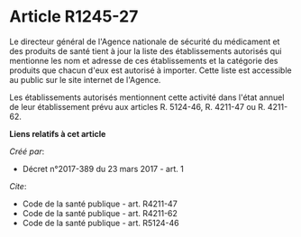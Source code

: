 # Article R1245-27

Le directeur général de l'Agence nationale de sécurité du médicament et des produits de santé tient à jour la liste des
établissements autorisés qui mentionne les nom et adresse de ces établissements et la catégorie des produits que chacun d'eux
est autorisé à importer. Cette liste est accessible au public sur le site internet de l'Agence. 

Les établissements autorisés mentionnent cette activité dans l'état annuel de leur établissement prévu aux articles R.
5124-46, R. 4211-47 ou R. 4211-62.

**Liens relatifs à cet article**

_Créé par_:

  - Décret n°2017-389 du 23 mars 2017 - art. 1

_Cite_:

  - Code de la santé publique - art. R4211-47
  - Code de la santé publique - art. R4211-62
  - Code de la santé publique - art. R5124-46
